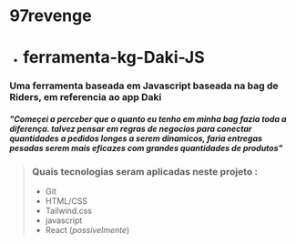 # **97revenge**
- # ferramenta-kg-Daki-JS


### Uma ferramenta baseada em Javascript baseada na bag de Riders, em referencia ao app Daki 

#### *"Começei a perceber que  o quanto eu tenho em minha bag fazia toda a diferença. talvez pensar em regras de negocios para conectar quantidades a pedidos longes a serem dinamicos, faria entregas pesadas serem mais eficazes com grandes quantidades de produtos"*


 > ### Quais tecnologias seram aplicadas neste projeto :
 > -  Git 
 > - HTML/CSS
 > - Tailwind.css 
 > - javascript 
 > - React (*possivelmente*)



